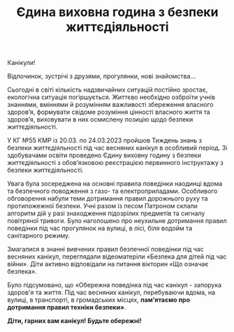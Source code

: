 ﻿---
title: Єдина виховна година з безпеки життєдіяльності
---

Канікули!

Відпочинок, зустрічі з друзями, прогулянки, нові знайомства...

Сьогодні в світі кількість надзвичайних ситуацій постійно зростає, екологічна ситуація погіршується. Життєво необхідно озброїти учнів знаннями, вміннями й розумінням важливості збереження власного здоров’я, формувати свідоме розуміння цінності власного життя та здоров’я, виховувати в них осмислену позицію щодо безпеки життєдіяльності.

У КГ №55 КМР із 20.03. по 24.03.2023 пройшов Тиждень знань з безпеки життєдіяльності під час весняних канікул в особливий період. Зі здобувачами освіти проведено Єдину виховну годину з безпеки життєдіяльності з обов’язковою реєстрацією первинного інструктажу з безпеки життєдіяльності.

Увага була зосереджена на основні правила поведінки наодинці вдома та безпечного поводження з газо- та електроприладами. Особливого обговорення набули теми дотримання правил дорожнього руху та протипожежної безпеки. Учні разом із песом Патроном склали алгоритм дій у разі знаходження підозрілих предметів та сигналу повітряної тривоги. Було наголошено про неухильне дотримання правил поведінки під час прогулянок на вулиці, в лісі, біля водойм та санітарного режиму.

Змагалися в знанні вивчених правил безпечної поведінки під час весняних канікул, переглядали відеоматеріли «Безпека для дітей під час війни». Діти активно відповідали на питання вікторин «Що означає безпека».

Було підсумовано, що «Обережна поведінка під час канікул - запорука здоров'я та життя. Під час весняних канікул, перебуваючи вдома, на вулиці, в транспорті, в громадських місцях, **пам'ятаємо про дотримання правил техніки безпеки»**.

**Діти, гарних вам канікул! Будьте обережні!**

<slideshow />
